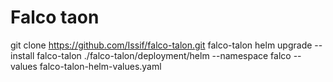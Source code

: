 # Falco taon
git clone https://github.com/Issif/falco-talon.git falco-talon
helm upgrade --install falco-talon ./falco-talon/deployment/helm --namespace falco --values  falco-talon-helm-values.yaml


